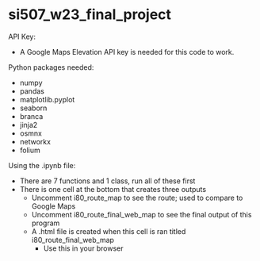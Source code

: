 # si507_w23_final_project

API Key:
- A Google Maps Elevation API key is needed for this code to work.

Python packages needed:
- numpy
- pandas
- matplotlib.pyplot
- seaborn
- branca
- jinja2
- osmnx
- networkx
- folium

Using the .ipynb file:
- There are 7 functions and 1 class, run all of these first
- There is one cell at the bottom that creates three outputs
  - Uncomment i80_route_map to see the route; used to compare to Google Maps
  - Uncomment i80_route_final_web_map to see the final output of this program
  - A .html file is created when this cell is ran titled i80_route_final_web_map
    - Use this in your browser
